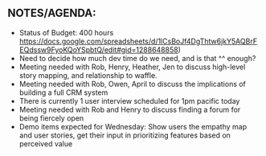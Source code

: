 NOTES/AGENDA:
------

 - Status of Budget: 400 hours 
 https://docs.google.com/spreadsheets/d/1lCsBoJf4DgThtw6jkY5AQBrFEQdssw9FyoKQoYSpbtQ/edit#gid=1288648858) 
 - Need to decide how much dev time do we need, and is that ^^ enough?
 - Meeting needed with Rob, Henry, Heather, Jen to discuss high-level story mapping, and relationship to waffle.
 - Meeting needed with Rob, Owen, April to discuss the implications of building a full CRM system
 - There is currently 1 user interview scheduled for 1pm pacific today
 - Meeting needed with Rob and Henry to discuss finding a forum for being fiercely open
 - Demo items expected for Wednesday: Show users the empathy map and user stories, get their input in prioritizing features based on perceived value
